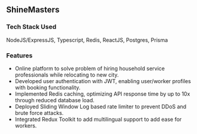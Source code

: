 ## ShineMasters

### Tech Stack Used

NodeJS/ExpressJS, Typescript, Redis, ReactJS, Postgres, Prisma

### Features

- Online platform to solve problem of hiring household service professionals while relocating to new city.
- Developed user authentication with JWT, enabling user/worker profiles with booking functionality.
- Implemented Redis caching, optimizing API response time by up to 10x through reduced database load.
- Deployed Sliding Window Log based rate limiter to prevent DDoS and brute force attacks.
- Integrated Redux Toolkit to add multilingual support to add ease for workers.
